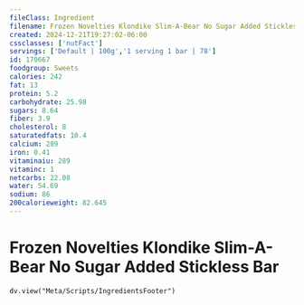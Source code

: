 ```yaml
---
fileClass: Ingredient
filename: Frozen Novelties Klondike Slim-A-Bear No Sugar Added Stickless Bar
created: 2024-12-21T19:27:02-06:00
cssclasses: ['nutFact']
servings: ['Default | 100g','1 serving 1 bar | 78']
id: 170667
foodgroup: Sweets
calories: 242
fat: 13
protein: 5.2
carbohydrate: 25.98
sugars: 8.64
fiber: 3.9
cholesterol: 8
saturatedfats: 10.4
calcium: 289
iron: 0.41
vitaminaiu: 289
vitaminc: 1
netcarbs: 22.08
water: 54.69
sodium: 86
200calorieweight: 82.645
---
```


# Frozen Novelties Klondike Slim-A-Bear No Sugar Added Stickless Bar

```dataviewjs
dv.view("Meta/Scripts/IngredientsFooter")
```